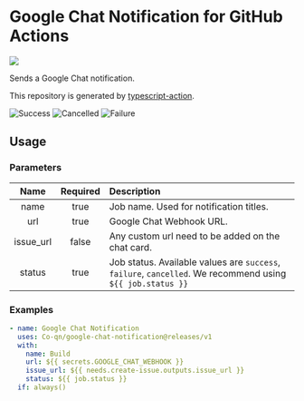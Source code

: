 # Google Chat Notification for GitHub Actions
![](https://github.com/Co-qn/google-chat-notification/workflows/Build/badge.svg)

Sends a Google Chat notification.

This repository is generated by [typescript-action](https://github.com/actions/typescript-action).

![Success](images/success.png "Success")
![Cancelled](images/cancelled.png "Cancelled")
![Failure](images/failure.png "Failure")

## Usage
### Parameters
|Name|Required|Description|
|:---:|:---:|:---|
|name|true|Job name. Used for notification titles.|
|url|true|Google Chat Webhook URL.|
|issue_url|false|Any custom url need to be added on the chat card.|
|status|true|Job status. Available values are `success`, `failure`, `cancelled`. We recommend using `${{ job.status }}`|

### Examples
```yaml
- name: Google Chat Notification
  uses: Co-qn/google-chat-notification@releases/v1
  with:
    name: Build
    url: ${{ secrets.GOOGLE_CHAT_WEBHOOK }}
    issue_url: ${{ needs.create-issue.outputs.issue_url }}
    status: ${{ job.status }}
  if: always()
```
